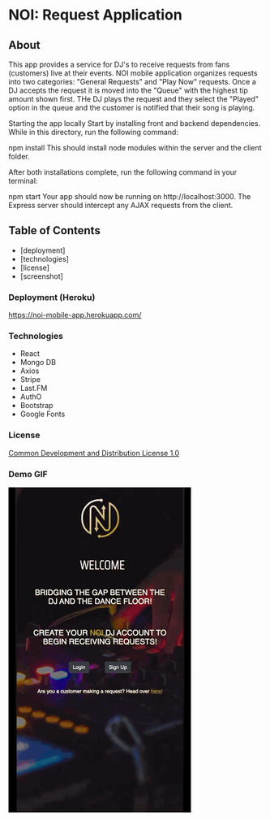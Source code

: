 # NOI: Request Application

## About 

This app provides a service for DJ's to receive requests from fans (customers) live at their events. NOI mobile application organizes requests into two categories: "General Requests" and "Play Now" requests. Once a DJ accepts the request it is moved into the "Queue" with the highest tip amount shown first. THe DJ plays the request and they select the "Played" option in the queue and the customer is notified that their song is playing.

Starting the app locally
Start by installing front and backend dependencies. While in this directory, run the following command:

npm install
This should install node modules within the server and the client folder.

After both installations complete, run the following command in your terminal:

npm start
Your app should now be running on http://localhost:3000. The Express server should intercept any AJAX requests from the client.

## Table of Contents

- [deployment]
- [technologies]
- [license]
- [screenshot]


### Deployment (Heroku)

https://noi-mobile-app.herokuapp.com/

### Technologies

- React
- Mongo DB
- Axios
- Stripe
- Last.FM
- AuthO
- Bootstrap
- Google Fonts

### License

[Common Development and Distribution License 1.0](https://opensource.org/licenses/CDDL-1.0)

### Demo GIF
 ![Noi Mobile DJ App Demo](demo/Demo.GIF)



